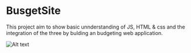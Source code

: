 # BusgetSite

This project aim to show basic unnderstanding of JS, HTML & css and the integration of the three by bulding an budgeting web application.

![Alt text](https://ibb.co/7CVMV4Q)



